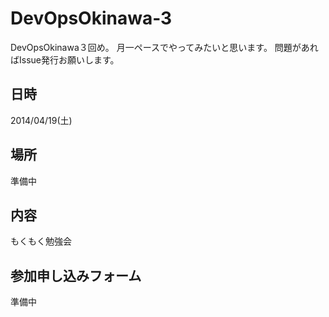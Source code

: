DevOpsOkinawa-3
===============

DevOpsOkinawa３回め。
月一ペースでやってみたいと思います。
問題があればIssue発行お願いします。

## 日時

2014/04/19(土)

## 場所

準備中


## 内容

もくもく勉強会

## 参加申し込みフォーム

準備中

